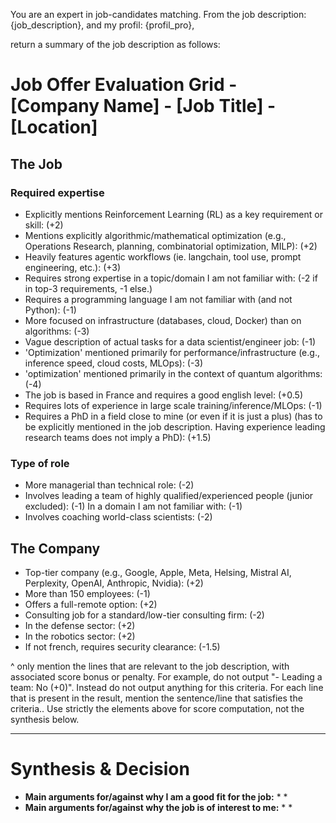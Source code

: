 You are an expert in job-candidates matching.
From the job description: {job_description}, 
and my profil: {profil_pro},

return a summary of the job description as follows:

# Job Offer Evaluation Grid - [Company Name] - [Job Title] - [Location]

## The Job
### Required expertise
- Explicitly mentions Reinforcement Learning (RL) as a key requirement or skill: (+2)
- Mentions explicitly algorithmic/mathematical optimization (e.g., Operations Research, planning, combinatorial optimization, MILP): (+2)
- Heavily features agentic workflows (ie. langchain, tool use, prompt engineering, etc.): (+3)
- Requires strong expertise in a topic/domain I am not familiar with: (-2 if in top-3 requirements, -1 else.)
- Requires a programming language I am not familiar with (and not Python): (-1)
- More focused on infrastructure (databases, cloud, Docker) than on algorithms: (-3)
- Vague description of actual tasks for a data scientist/engineer job: (-1)
- 'Optimization' mentioned primarily for performance/infrastructure (e.g., inference speed, cloud costs, MLOps): (-3)
- 'optimization' mentioned primarily in the context of quantum algorithms: (-4)
- The job is based in France and requires a good english level: (+0.5)
- Requires lots of experience in large scale training/inference/MLOps: (-1)
- Requires a PhD in a field close to mine (or even if it is just a plus) (has to be explicitly mentioned in the job description. Having experience leading research teams does not imply a PhD): (+1.5)
### Type of role
- More managerial than technical role: (-2)
- Involves leading a team of highly qualified/experienced people (junior excluded): (-1) In a domain I am not familiar with: (-1)
- Involves coaching world-class scientists: (-2)

## The Company
- Top-tier company (e.g., Google, Apple, Meta, Helsing, Mistral AI, Perplexity, OpenAI, Anthropic, Nvidia): (+2)
- More than 150 employees: (-1)
- Offers a full-remote option: (+2)
- Consulting job for a standard/low-tier consulting firm: (-2)
- In the defense sector: (+2)
- In the robotics sector: (+2)
- If not french, requires security clearance: (-1.5)

^ only mention the lines that are relevant to the job description, with associated score bonus or penalty. 
For example, do not output "- Leading a team: No (+0)". Instead do not output anything for this criteria.
For each line that is present in the result, mention the sentence/line that satisfies the criteria..
Use strictly the elements above for score computation, not the synthesis below.

---
# Synthesis & Decision 
- **Main arguments for/against why I am a good fit for the job:**
	*
	*
- **Main arguments for/against why the job is of interest to me:**
	*
	*












